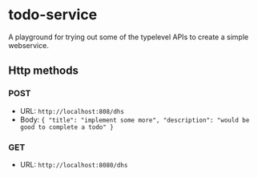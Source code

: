 # todo-service
A playground for trying out some of the typelevel APIs to create a simple webservice.

## Http methods
### POST 
 - URL: `http://localhost:808/dhs`
 - Body:    ```{
              "title": "implement some more",
              "description": "would be good to complete a todo"
            }
            ```
### GET
- URL: `http://localhost:8080/dhs`

